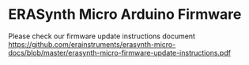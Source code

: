 # ERASynth Micro Arduino Firmware

Please check our firmware update instructions document 
https://github.com/erainstruments/erasynth-micro-docs/blob/master/erasynth-micro-firmware-update-instructions.pdf
